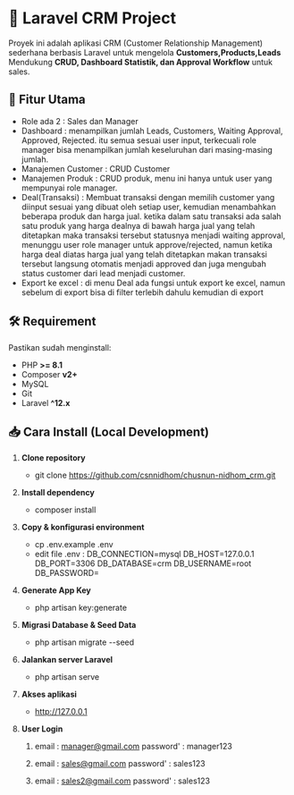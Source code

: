 # 🚀 Laravel CRM Project
Proyek ini adalah aplikasi CRM (Customer Relationship Management) sederhana berbasis Laravel untuk mengelola **Customers,Products,Leads**
Mendukung **CRUD, Dashboard Statistik, dan Approval Workflow** untuk sales.

## 📌 Fitur Utama
- Role ada 2 : Sales dan Manager
- Dashboard : menampilkan jumlah Leads, Customers, Waiting Approval, Approved, Rejected. itu semua sesuai user input, terkecuali role manager bisa menampilkan jumlah keseluruhan dari masing-masing jumlah.
- Manajemen Customer : CRUD Customer
- Manajemen Produk : CRUD produk, menu ini hanya untuk user yang mempunyai role manager.
- Deal(Transaksi) : Membuat transaksi dengan memilih customer yang diinput sesuai yang dibuat oleh setiap user, kemudian menambahkan beberapa produk dan harga jual. ketika dalam satu transaksi ada salah satu produk yang harga dealnya di bawah harga jual yang telah ditetapkan maka transaksi tersebut statusnya menjadi waiting approval, menunggu user role manager untuk approve/rejected, namun ketika harga deal diatas harga jual yang telah ditetapkan makan transaksi tersebut langsung otomatis menjadi approved dan juga mengubah status customer dari lead menjadi customer.
- Export ke excel : di menu Deal ada fungsi untuk export ke excel, namun sebelum di export bisa di filter terlebih dahulu kemudian di export

## 🛠️ Requirement
Pastikan sudah menginstall:

- PHP **>= 8.1**
- Composer **v2+**
- MySQL
- Git
- Laravel **^12.x**

## 📥 Cara Install (Local Development)
1. **Clone repository**
    - git clone https://github.com/csnnidhom/chusnun-nidhom_crm.git

2. **Install dependency**
    - composer install

3. **Copy & konfigurasi environment**
    - cp .env.example .env
    - edit file .env :
        DB_CONNECTION=mysql
        DB_HOST=127.0.0.1
        DB_PORT=3306
        DB_DATABASE=crm
        DB_USERNAME=root
        DB_PASSWORD=

4. **Generate App Key**
    - php artisan key:generate

5. **Migrasi Database & Seed Data**
    - php artisan migrate --seed

6. **Jalankan server Laravel**
    - php artisan serve

7. **Akses aplikasi**
    - http://127.0.0.1

8. **User Login**
    1.  email  : manager@gmail.com
        password' : manager123

    2.  email  : sales@gmail.com
        password' : sales123

    3.  email  : sales2@gmail.com
        password' : sales123

